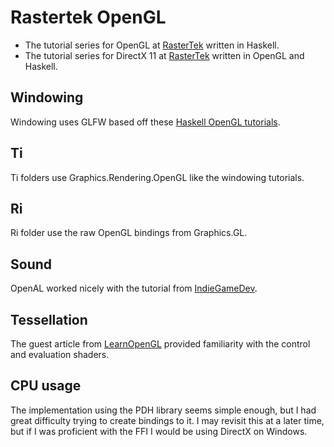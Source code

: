 # Rastertek OpenGL
- The tutorial series for OpenGL at [RasterTek](http://rastertek.com/tutgl40.html) written in Haskell.
- The tutorial series for DirectX 11 at [RasterTek](https://rastertek.com/tutdx11.html) written in OpenGL and Haskell.

## Windowing

Windowing uses GLFW based off these [Haskell OpenGL tutorials](https://github.com/madjestic/Haskell-OpenGL-Tutorial).

## Ti

Ti folders use Graphics.Rendering.OpenGL like the windowing tutorials.

## Ri

Ri folder use the raw OpenGL bindings from Graphics.GL.

## Sound

OpenAL worked nicely with the tutorial from [IndieGameDev](https://indiegamedev.net/2020/02/15/the-complete-guide-to-openal-with-c-part-1-playing-a-sound/).

## Tessellation

The guest article from [LearnOpenGL](https://learnopengl.com/Guest-Articles/2021/Tessellation/Tessellation) provided familiarity with the control and evaluation shaders.

## CPU usage

The implementation using the PDH library seems simple enough, but I had great difficulty trying to create bindings to it. I may revisit this at a later time, but if I was proficient with the FFI I would be using DirectX on Windows.
